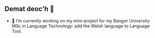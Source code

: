## Demat deoc'h 👋

- 🔭 I’m currently working on my mini-project for my Bangor University MSc in Language Technology: add the Welsh language to Language Tool.

<!--
**Oktogazh/Oktogazh** is a ✨ _special_ ✨ repository because its `README.md` (this file) appears on your GitHub profile.

Here are some ideas to get you started:

- 🔭 I’m currently working on ...
- 🌱 I’m currently learning ...
- 👯 I’m looking to collaborate on ...
- 🤔 I’m looking for help with ...
- 💬 Ask me about ...
- 📫 How to reach me: ...
- 😄 Pronouns: ...
- ⚡ Fun fact: ...
-->
